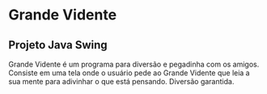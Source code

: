 # Grande Vidente
## Projeto Java Swing
Grande Vidente é um programa para diversão e pegadinha com os amigos.
Consiste em uma tela onde o usuário pede ao Grande Vidente que leia a sua mente para adivinhar o que está pensando.
Diversão garantida.
